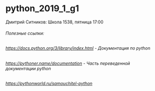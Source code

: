 # python_2019_1_g1
Дмитрий Ситников: Школа 1538, пятница 17:00

###### Полезные ссылки:
###### https://docs.python.org/3/library/index.html - Документация по python
###### https://pythoner.name/documentation - Часть переведенной документации python
###### https://pythonworld.ru/samouchitel-python 
